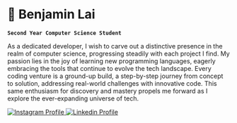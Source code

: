# 🐓 Benjamin Lai

**`Second Year Computer Science Student`**

As a dedicated developer, I wish to carve out a distinctive presence in the realm of computer science, progressing steadily with each project I find. My passion lies in the joy of learning new programming languages, eagerly embracing the tools that continue to evolve the tech landscape. Every coding venture is a ground-up build, a step-by-step journey from concept to solution, addressing real-world challenges with innovative code. This same enthusiasm for discovery and mastery propels me forward as I explore the ever-expanding universe of tech.

<p align="left">
<a href="https://www.instagram.com/b4nny_49/"> 
    <img alt="Instagram Profile" src="https://custom-icon-badges.demolab.com/badge/Instagram-black.svg?logo=heart&logoColor=white">
</a>
<a href="https://www.linkedin.com/in/benjamin-lai1/"> 
    <img alt="Linkedin Profile" src="https://custom-icon-badges.demolab.com/badge/Linkedin-blue.svg?logo=link&logoColor=white">
</a>
</p>


